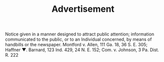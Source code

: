 ---
title: Advertisement
letter: A
permalink: "/definitions/advertisement.html"
body: Notice given in a manner designed to attract public attention; information communicated
  to the public, or to an Individual concerned, by means of handbills or the newspaper.
  Montford v. Allen, 111 Ga. 18, 36 S. E. 305; Haffner ▼. Barnard, 123 Ind. 429, 24
  N. E. 152; Com. v. Johnson, 3 Pa. Dist. R. 222
published_at: '2018-07-07'
layout: post
---